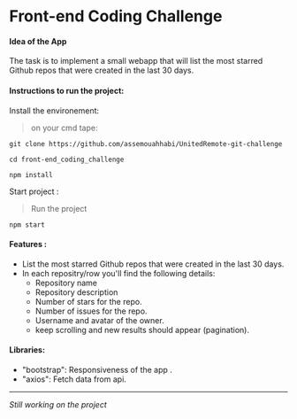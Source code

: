 # Front-end Coding Challenge
#### Idea of the App
The task is to implement a small webapp that will list the most starred Github repos that were created in the last 30 days.


#### Instructions to run the project:
Install the environement:
>on your cmd tape:
```
git clone https://github.com/assemouahhabi/UnitedRemote-git-challenge
```
```
cd front-end_coding_challenge
```
```
npm install 
```

Start project : 
>Run the project
```
npm start
```


#### Features :
  - List the most starred Github repos that were created in the last 30 days.
  - In each repositry/row you'll find the following details:
     - Repository name
     - Repository description
     - Number of stars for the repo.
     - Number of issues for the repo.
     - Username and avatar of the owner.
     - keep scrolling and new results should appear (pagination).

  
#### Libraries:
- "bootstrap": Responsiveness of the app .
- "axios":  Fetch data from api.

---

*Still working on the project*

